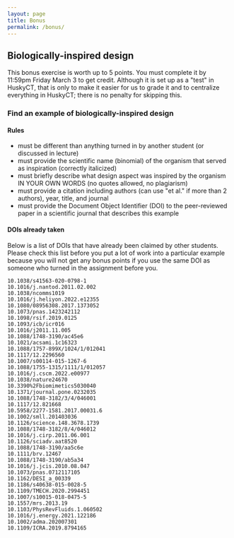 ```yaml
---
layout: page
title: Bonus
permalink: /bonus/
---
```


## Biologically-inspired design

This bonus exercise is worth up to 5 points. You must complete it by 11:59pm Friday March 3 to get credit. Although it is set up as a "test" in HuskyCT, that is only to make it easier for us to grade it and to centralize everything in HuskyCT; there is no penalty for skipping this.

### Find an example of biologically-inspired design
#### Rules
* must be different than anything turned in by another student (or discussed in lecture) 
* must provide the scientific name (binomial) of the organism that served as inspiration (correctly italicized) 
* must briefly describe what design aspect was inspired by the organism IN YOUR OWN WORDS (no quotes allowed, no  plagiarism) 
* must provide a citation including authors (can use "et al." if more than 2 authors), year, title, and journal
* must provide the Document Object Identifier (DOI) to the peer-reviewed paper in a scientific journal that describes this example

#### DOIs already taken

Below is a list of DOIs that have already been claimed by other students. Please check this list before you put a lot of work into a particular example because you will not get any bonus points if you use the same DOI as someone who turned in the assignment before you.

    10.1038/s41563-020-0798-1
    10.1016/j.nantod.2011.02.002
    10.1038/ncomms1019
    10.1016/j.heliyon.2022.e12355
    10.1080/08956308.2017.1373052   
    10.1073/pnas.1423242112         
    10.1098/rsif.2019.0125          
    10.1093/icb/icr016              
    10.1016/j2011.11.005            
    10.1088/1748-3190/ac45e6        
    10.1021/acsami.1c16323          
    10.1088/1757-899X/1024/1/012041
    10.1117/12.2296560
    10.1007/s00114-015-1267-6
    10.1088/1755-1315/1111/1/012057
    10.1016/j.cscm.2022.e00977
    10.1038/nature24670
    10.3390%2Fbiomimetics5030040
    10.1371/journal.pone.0232035
    10.1088/1748-3182/3/4/046001
    10.1117/12.821668
    10.5958/2277-1581.2017.00031.6
    10.1002/smll.201403036
    10.1126/science.148.3678.1739
    10.1088/1748-3182/8/4/046012
    10.1016/j.cirp.2011.06.001
    10.1126/sciadv.aat8520
    10.1088/1748-3190/aa5c6e
    10.1111/brv.12467
    10.1088/1748-3190/ab5a34
    10.1016/j.jcis.2010.08.047
    10.1073/pnas.0712117105
    10.1162/DESI_a_00339
    10.1186/s40638-015-0028-5
    10.1109/TMECH.2020.2994451
    10.1007/s10015-018-0475-5 
    10.1557/mrs.2013.19
    10.1103/PhysRevFluids.1.060502
    10.1016/j.energy.2021.122186
    10.1002/adma.202007301
    10.1109/ICRA.2019.8794165
